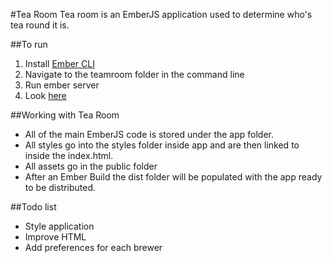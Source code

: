 #Tea Room
Tea room is an EmberJS application used to determine who's tea round it is.

##To run
1. Install [Ember CLI](http://www.ember-cli.com/)
2. Navigate to the teamroom folder in the command line
3. Run ember server
4. Look [here](http://localhost:4200)

##Working with Tea Room
* All of the main EmberJS code is stored under the app folder.
* All styles go into the styles folder inside app and are then linked to inside the index.html.
* All assets go in the public folder
* After an Ember Build the dist folder will be populated with the app ready to be distributed. 

##Todo list
* Style application
* Improve HTML
* Add preferences for each brewer
